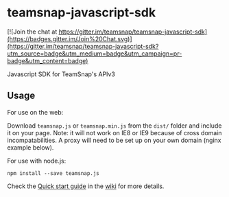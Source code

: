 teamsnap-javascript-sdk
=======================

[![Join the chat at https://gitter.im/teamsnap/teamsnap-javascript-sdk](https://badges.gitter.im/Join%20Chat.svg)](https://gitter.im/teamsnap/teamsnap-javascript-sdk?utm_source=badge&utm_medium=badge&utm_campaign=pr-badge&utm_content=badge)

Javascript SDK for TeamSnap's APIv3

Usage
-----

For use on the web:

Download `teamsnap.js` or `teamsnap.min.js` from the `dist/` folder and include
it on your page. Note: it will not work on IE8 or IE9 because of cross domain
incompatabilities. A proxy will need to be set up on your own domain (nginx
example below).

For use with node.js:

```
npm install --save teamsnap.js
```

Check the [Quick start guide](https://github.com/teamsnap/teamsnap-javascript-sdk/wiki/Quick-Start) in the [wiki](https://github.com/teamsnap/teamsnap-javascript-sdk/wiki) for more details.
